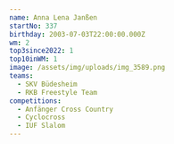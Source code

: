 ```yaml
---
name: Anna Lena Janßen
startNo: 337
birthday: 2003-07-03T22:00:00.000Z
wm: 2
top3since2022: 1
top10inWM: 1
image: /assets/img/uploads/img_3589.png
teams:
  - SKV Büdesheim
  - RKB Freestyle Team
competitions:
  - Anfänger Cross Country
  - Cyclocross
  - IUF Slalom
---
```

